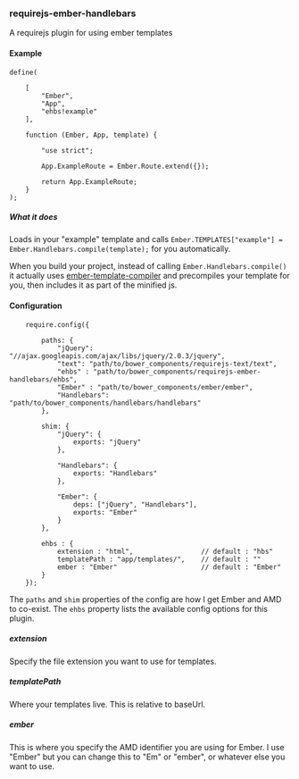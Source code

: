### requirejs-ember-handlebars
A requirejs plugin for using ember templates

#### Example

	define(
	
		[
			"Ember",
			"App",
			"ehbs!example"
		],
	
		function (Ember, App, template) {
	
			"use strict";
	
			App.ExampleRoute = Ember.Route.extend({});
	
			return App.ExampleRoute;
		}
	);
	
##### What it does

Loads in your "example" template and calls `Ember.TEMPLATES["example"] = Ember.Handlebars.compile(template);` for you automatically.

When you build your project, instead of calling `Ember.Handlebars.compile()` it actually uses [ember-template-compiler](https://github.com/toranb/ember-template-compiler) and precompiles your template for you, then includes it as part of the minified js.


#### Configuration

		require.config({

		    paths: {
		        "jQuery": "//ajax.googleapis.com/ajax/libs/jquery/2.0.3/jquery",
		        "text": "path/to/bower_components/requirejs-text/text",
		        "ehbs" : "path/to/bower_components/requirejs-ember-handlebars/ehbs",
		        "Ember" : "path/to/bower_components/ember/ember",
		        "Handlebars": "path/to/bower_components/handlebars/handlebars"
		    },

		    shim: {
		        "jQuery": {
		            exports: "jQuery"
		        },
		
		        "Handlebars": {
		            exports: "Handlebars"
		        },
		
		        "Ember": {
		            deps: ["jQuery", "Handlebars"],
		            exports: "Ember"
		        }
		    },

		    ehbs : {
		    	extension : "html",					// default : "hbs"
		        templatePath : "app/templates/",	// default : ""
		        ember : "Ember" 					// default : "Ember"
		    }
		});
		
The `paths` and `shim` properties of the config are how I get Ember and AMD to co-exist. The `ehbs` property lists the available config options for this plugin.

##### extension

Specify the file extension you want to use for templates.

##### templatePath

Where your templates live. This is relative to baseUrl.

##### ember

This is where you specify the AMD identifier you are using for Ember. I use "Ember" but you can change this to "Em" or "ember", or whatever else you want to use.
